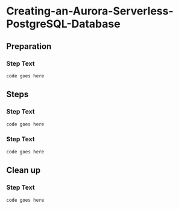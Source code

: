 # Creating-an-Aurora-Serverless-PostgreSQL-Database
## Preparation
### Step Text
    code goes here
    
## Steps
### Step Text
    code goes here

### Step Text
    code goes here


## Clean up 
### Step Text
    code goes here